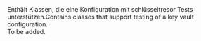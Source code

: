 <Namespace Name="KeyVault.TestFramework">
  <Docs>
    <summary><span data-ttu-id="76a17-101">Enthält Klassen, die eine Konfiguration mit schlüsseltresor Tests unterstützen.</span><span class="sxs-lookup"><span data-stu-id="76a17-101">Contains classes that support testing of a key vault configuration.</span></span></summary> 
    <remarks>To be added.</remarks>
  </Docs>
</Namespace>
